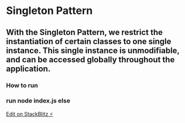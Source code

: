 # Singleton Pattern

## With the Singleton Pattern, we restrict the instantiation of certain classes to one  single instance. This single instance is unmodifiable, and can be accessed globally throughout the application.

### How to run

### run node index.js else

[Edit on StackBlitz ⚡️](https://stackblitz.com/edit/node-degzme)
